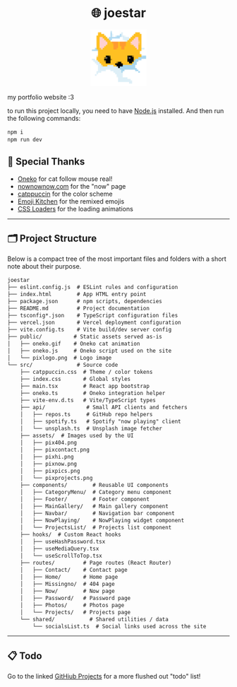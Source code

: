 <h1 align="center">🌐 joestar</h1>

<p align="center">
    <img src="./public/pixlogo.png" alt="car in clouds" title="car in clouds" width="128" >
</p>

my portfolio website :3

to run this project locally, you need to have [Node.js](https://nodejs.org/) installed. And then run the following commands:

```bash
npm i
npm run dev
```

## 🙏 Special Thanks

- [Oneko](https://github.com/adryd325/oneko.js/) for cat follow mouse real!
- [nownownow.com](https://nownownow.com/about) for the "now" page
- [catppuccin](https://catppuccin.com/) for the color scheme
- [Emoji Kitchen](https://fonts.google.com/noto/specimen/Noto+Color+Emoji) for the remixed emojis
- [CSS Loaders](https://css-loaders.com/) for the loading animations

---

## 🗂️ Project Structure

Below is a compact tree of the most important files and folders with a short note about their purpose.

```plaintext
joestar
├── eslint.config.js  # ESLint rules and configuration
├── index.html        # App HTML entry point
├── package.json      # npm scripts, dependencies
├── README.md         # Project documentation
├── tsconfig*.json    # TypeScript configuration files
├── vercel.json       # Vercel deployment configuration
├── vite.config.ts    # Vite build/dev server config
├── public/          # Static assets served as-is
│   ├── oneko.gif    # Oneko cat animation
│   ├── oneko.js     # Oneko script used on the site
│   └── pixlogo.png  # Logo image
└── src/              # Source code
    ├── catppuccin.css  # Theme / color tokens
    ├── index.css       # Global styles
    ├── main.tsx        # React app bootstrap
    ├── oneko.ts        # Oneko integration helper
    ├── vite-env.d.ts   # Vite/TypeScript types
    ├── api/             # Small API clients and fetchers
    │   ├── repos.ts     # GitHub repo helpers
    │   ├── spotify.ts   # Spotify "now playing" client
    │   └── unsplash.ts  # Unsplash image fetcher
    ├── assets/  # Images used by the UI
    │   ├── pix404.png
    │   ├── pixcontact.png
    │   ├── pixhi.png
    │   ├── pixnow.png
    │   ├── pixpics.png
    │   └── pixprojects.png
    ├── components/        # Reusable UI components
    │   ├── CategoryMenu/  # Category menu component
    │   ├── Footer/        # Footer component
    │   ├── MainGallery/   # Main gallery component
    │   ├── Navbar/        # Navigation bar component
    │   ├── NowPlaying/    # NowPlaying widget component
    │   └── ProjectsList/  # Projects list component
    ├── hooks/  # Custom React hooks
    │   ├── useHashPassword.tsx
    │   ├── useMediaQuery.tsx
    │   └── useScrollToTop.tsx
    ├── routes/         # Page routes (React Router)
    │   ├── Contact/    # Contact page
    │   ├── Home/       # Home page
    │   ├── Missingno/  # 404 page
    │   ├── Now/        # Now page
    │   ├── Password/   # Password page
    │   ├── Photos/     # Photos page
    │   └── Projects/   # Projects page
    └── shared/           # Shared utilities / data
        └── socialsList.ts  # Social links used across the site
```

---

## 📋 Todo

Go to the linked [GitHiub Projects](https://github.com/users/joejo-joestar/projects/1/views/1) for a more flushed out "todo" list!
